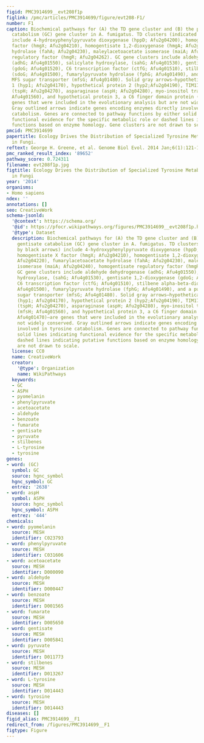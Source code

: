 ```yaml
---
figid: PMC3914699__evt208f1p
figlink: /pmc/articles/PMC3914699/figure/evt208-F1/
number: F1
caption: Biochemical pathways for (A) the TD gene cluster and (B) the putative gentisate
  catabolism (GC) gene cluster in A. fumigatus. TD clusters (indicated by black arrows)
  include 4-hydroxyphenylpyruvate dioxygenase (hppD; Afu2g04200), homogentisate X
  factor (hmgX; Afu2g04210), homogentisate 1,2-dioxygenase (hmgA; Afu2g04220), fumarylacetoacetate
  hydrolase (fahA; Afu2g04230), maleylacetoacetate isomerase (maiA; Afu2g04240), homogentisate
  regulatory factor (hmgR; Afu2g04262). GC gene clusters include aldehyde dehydrogenase
  (adhG; Afu4g01550), salicylate hydroxylase, (sahG; Afu4g01530), gentisate 1,2-dioxygenase
  (gdoG; Afu4g01520), C6 transcription factor (ctfG; Afu4g01510), stilbene alpha-beta-dioxygenase
  (sdoG; Afu4g01500), fumarylpyruvate hydrolase (fphG; Afu4g01490), and a putative
  MFS sugar transporter (mfsG; Afu4g01480). Solid gray arrows—hypothetical protein
  1 (hyp1; Afu2g04170), hypothetical protein 2 (hyp2;Afu2g04190), TIM17 subunit protein
  (tspH; Afu2g04270), asparaginase (aspH; Afu2g04280), myo-inositol transporter (mfsH;
  Afu4g01560), and hypothetical protein 3, a C6 finger domain protein (hyp3; Afu4g01470)—are
  genes that were included in the evolutionary analysis but are not widely conserved.
  Gray outlined arrows indicate genes encoding enzymes directly involved in tyrosine
  catabolism. Genes are connected to pathway functions by either solid lines indicating
  functional evidence for the specific metabolic role or dashed lines indicating putative
  functions based on enzyme homology. Gene clusters are not drawn to scale.
pmcid: PMC3914699
papertitle: Ecology Drives the Distribution of Specialized Tyrosine Metabolism Modules
  in Fungi.
reftext: George H. Greene, et al. Genome Biol Evol. 2014 Jan;6(1):121-132.
pmc_ranked_result_index: '89652'
pathway_score: 0.724311
filename: evt208f1p.jpg
figtitle: Ecology Drives the Distribution of Specialized Tyrosine Metabolism Modules
  in Fungi
year: '2014'
organisms:
- Homo sapiens
ndex: ''
annotations: []
seo: CreativeWork
schema-jsonld:
  '@context': https://schema.org/
  '@id': https://pfocr.wikipathways.org/figures/PMC3914699__evt208f1p.html
  '@type': Dataset
  description: Biochemical pathways for (A) the TD gene cluster and (B) the putative
    gentisate catabolism (GC) gene cluster in A. fumigatus. TD clusters (indicated
    by black arrows) include 4-hydroxyphenylpyruvate dioxygenase (hppD; Afu2g04200),
    homogentisate X factor (hmgX; Afu2g04210), homogentisate 1,2-dioxygenase (hmgA;
    Afu2g04220), fumarylacetoacetate hydrolase (fahA; Afu2g04230), maleylacetoacetate
    isomerase (maiA; Afu2g04240), homogentisate regulatory factor (hmgR; Afu2g04262).
    GC gene clusters include aldehyde dehydrogenase (adhG; Afu4g01550), salicylate
    hydroxylase, (sahG; Afu4g01530), gentisate 1,2-dioxygenase (gdoG; Afu4g01520),
    C6 transcription factor (ctfG; Afu4g01510), stilbene alpha-beta-dioxygenase (sdoG;
    Afu4g01500), fumarylpyruvate hydrolase (fphG; Afu4g01490), and a putative MFS
    sugar transporter (mfsG; Afu4g01480). Solid gray arrows—hypothetical protein 1
    (hyp1; Afu2g04170), hypothetical protein 2 (hyp2;Afu2g04190), TIM17 subunit protein
    (tspH; Afu2g04270), asparaginase (aspH; Afu2g04280), myo-inositol transporter
    (mfsH; Afu4g01560), and hypothetical protein 3, a C6 finger domain protein (hyp3;
    Afu4g01470)—are genes that were included in the evolutionary analysis but are
    not widely conserved. Gray outlined arrows indicate genes encoding enzymes directly
    involved in tyrosine catabolism. Genes are connected to pathway functions by either
    solid lines indicating functional evidence for the specific metabolic role or
    dashed lines indicating putative functions based on enzyme homology. Gene clusters
    are not drawn to scale.
  license: CC0
  name: CreativeWork
  creator:
    '@type': Organization
    name: WikiPathways
  keywords:
  - GC
  - ASPH
  - pyomelanin
  - phenylpyruvate
  - acetoacetate
  - aldehyde
  - benzoate
  - fumarate
  - gentisate
  - pyruvate
  - stilbenes
  - L-tyrosine
  - tyrosine
genes:
- word: (GC)
  symbol: GC
  source: hgnc_symbol
  hgnc_symbol: GC
  entrez: '2638'
- word: aspH
  symbol: ASPH
  source: hgnc_symbol
  hgnc_symbol: ASPH
  entrez: '444'
chemicals:
- word: pyomelanin
  source: MESH
  identifier: C023793
- word: phenylpyruvate
  source: MESH
  identifier: C031606
- word: acetoacetate
  source: MESH
  identifier: D000090
- word: aldehyde
  source: MESH
  identifier: D000447
- word: benzoate
  source: MESH
  identifier: D001565
- word: fumarate
  source: MESH
  identifier: D005650
- word: gentisate
  source: MESH
  identifier: D005841
- word: pyruvate
  source: MESH
  identifier: D011773
- word: stilbenes
  source: MESH
  identifier: D013267
- word: L-tyrosine
  source: MESH
  identifier: D014443
- word: tyrosine
  source: MESH
  identifier: D014443
diseases: []
figid_alias: PMC3914699__F1
redirect_from: /figures/PMC3914699__F1
figtype: Figure
---
```

